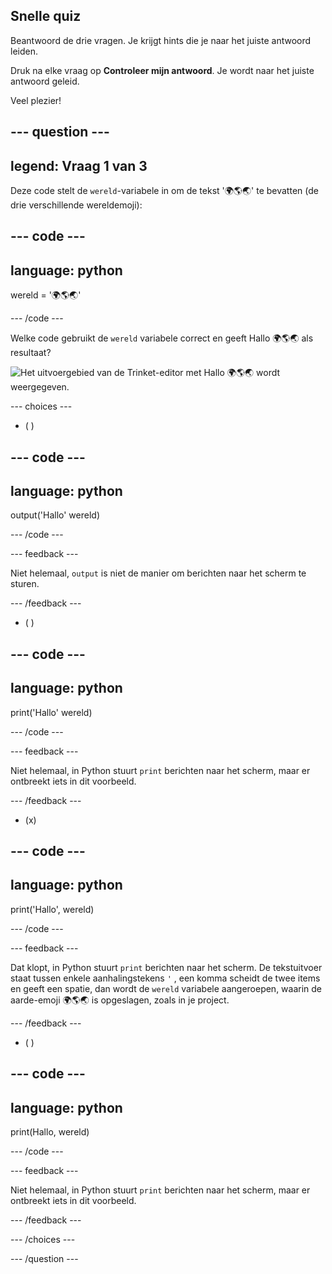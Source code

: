 ## Snelle quiz

Beantwoord de drie vragen. Je krijgt hints die je naar het juiste antwoord leiden.

Druk na elke vraag op **Controleer mijn antwoord**. Je wordt naar het juiste antwoord geleid.

Veel plezier!

--- question ---
---
legend: Vraag 1 van 3
---

Deze code stelt de `wereld`-variabele in om de tekst '🌍🌎🌏' te bevatten (de drie verschillende wereldemoji):

--- code ---
---
language: python
---

wereld = '🌍🌎🌏'

--- /code ---

Welke code gebruikt de `wereld` variabele correct en geeft Hallo 🌍🌎🌏 als resultaat?

![Het uitvoergebied van de Trinket-editor met Hallo 🌍🌎🌏 wordt weergegeven.](images/quiz1.png)

--- choices ---

- ( )

--- code ---
---
language: python
---

output('Hallo' wereld)

--- /code ---

 --- feedback ---

 Niet helemaal, `output` is niet de manier om berichten naar het scherm te sturen.

 --- /feedback ---


- ( )

--- code ---
---
language: python
---

print('Hallo' wereld)

--- /code ---

 --- feedback ---

 Niet helemaal, in Python stuurt `print` berichten naar het scherm, maar er ontbreekt iets in dit voorbeeld.

 --- /feedback ---

- (x)

--- code ---
---
language: python
---

print('Hallo', wereld)

--- /code ---

 --- feedback ---

 Dat klopt, in Python stuurt `print` berichten naar het scherm. De tekstuitvoer staat tussen enkele aanhalingstekens `'` , een komma scheidt de twee items en geeft een spatie, dan wordt de `wereld` variabele aangeroepen, waarin de aarde-emoji 🌍🌎🌏 is opgeslagen, zoals in je project.

 --- /feedback ---

- ( )

--- code ---
---
language: python
---

print(Hallo, wereld)

--- /code ---

 --- feedback ---

  Niet helemaal, in Python stuurt `print` berichten naar het scherm, maar er ontbreekt iets in dit voorbeeld.

 --- /feedback ---

--- /choices ---

--- /question ---
